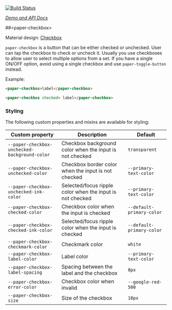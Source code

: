 
<!---

This README is automatically generated from the comments in these files:
paper-checkbox.html

Edit those files, and our readme bot will duplicate them over here!
Edit this file, and the bot will squash your changes :)

The bot does some handling of markdown. Please file a bug if it does the wrong
thing! https://github.com/PolymerLabs/tedium/issues

-->

[![Build Status](https://travis-ci.org/PolymerElements/paper-checkbox.svg?branch=master)](https://travis-ci.org/PolymerElements/paper-checkbox)

_[Demo and API Docs](https://elements.polymer-project.org/elements/paper-checkbox)_


##&lt;paper-checkbox&gt;

Material design: [Checkbox](https://www.google.com/design/spec/components/selection-controls.html#selection-controls-checkbox)

`paper-checkbox` is a button that can be either checked or unchecked.  User
can tap the checkbox to check or uncheck it.  Usually you use checkboxes
to allow user to select multiple options from a set.  If you have a single
ON/OFF option, avoid using a single checkbox and use `paper-toggle-button`
instead.

Example:

```html
<paper-checkbox>label</paper-checkbox>

<paper-checkbox checked> label</paper-checkbox>
```

### Styling

The following custom properties and mixins are available for styling:

| Custom property | Description | Default |
| --- | --- | --- |
| `--paper-checkbox-unchecked-background-color` | Checkbox background color when the input is not checked | `transparent` |
| `--paper-checkbox-unchecked-color` | Checkbox border color when the input is not checked | `--primary-text-color` |
| `--paper-checkbox-unchecked-ink-color` | Selected/focus ripple color when the input is not checked | `--primary-text-color` |
| `--paper-checkbox-checked-color` | Checkbox color when the input is checked | `--default-primary-color` |
| `--paper-checkbox-checked-ink-color` | Selected/focus ripple color when the input is checked | `--default-primary-color` |
| `--paper-checkbox-checkmark-color` | Checkmark color | `white` |
| `--paper-checkbox-label-color` | Label color | `--primary-text-color` |
| `--paper-checkbox-label-spacing` | Spacing between the label and the checkbox | `8px` |
| `--paper-checkbox-error-color` | Checkbox color when invalid | `--google-red-500` |
| `--paper-checkbox-size` | Size of the checkbox | `18px` |


